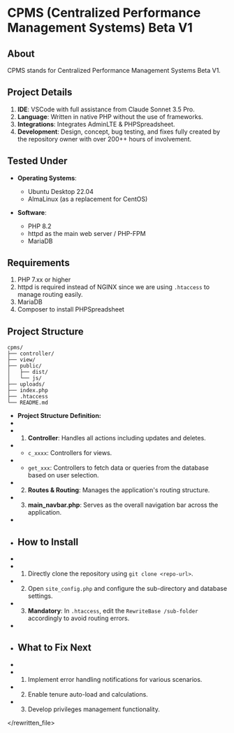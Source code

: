 # CPMS (Centralized Performance Management Systems) Beta V1

## About

CPMS stands for Centralized Performance Management Systems Beta V1.

## Project Details

1. **IDE**: VSCode with full assistance from Claude Sonnet 3.5 Pro.
2. **Language**: Written in native PHP without the use of frameworks.
3. **Integrations**: Integrates AdminLTE & PHPSpreadsheet.
4. **Development**: Design, concept, bug testing, and fixes fully created by the repository owner with over 200++ hours of involvement.

## Tested Under

- **Operating Systems**:
  - Ubuntu Desktop 22.04
  - AlmaLinux (as a replacement for CentOS)

- **Software**:
  - PHP 8.2
  - httpd as the main web server / PHP-FPM
  - MariaDB

## Requirements

1. PHP 7.xx or higher
2. httpd is required instead of NGINX since we are using `.htaccess` to manage routing easily.
3. MariaDB
4. Composer to install PHPSpreadsheet

## Project Structure

```
cpms/
├── controller/
├── view/
├── public/
│   ├── dist/
│   └── js/
├── uploads/
├── index.php
├── .htaccess
└── README.md
```

+ **Project Structure Definition:**
+ 
+ 1. **Controller**: Handles all actions including updates and deletes.
+    - `c_xxxx`: Controllers for views.
+    - `get_xxx`: Controllers to fetch data or queries from the database based on user selection.
+ 2. **Routes & Routing**: Manages the application's routing structure.
+ 3. **main_navbar.php**: Serves as the overall navigation bar across the application.
+ 
+ ## How to Install
+ 
+ 1. Directly clone the repository using `git clone <repo-url>`.
+ 2. Open `site_config.php` and configure the sub-directory and database settings.
+ 3. **Mandatory**: In `.htaccess`, edit the `RewriteBase /sub-folder` accordingly to avoid routing errors.
+ 
+ ## What to Fix Next
+ 
+ 1. Implement error handling notifications for various scenarios.
+ 2. Enable tenure auto-load and calculations.
+ 3. Develop privileges management functionality.

</rewritten_file>

